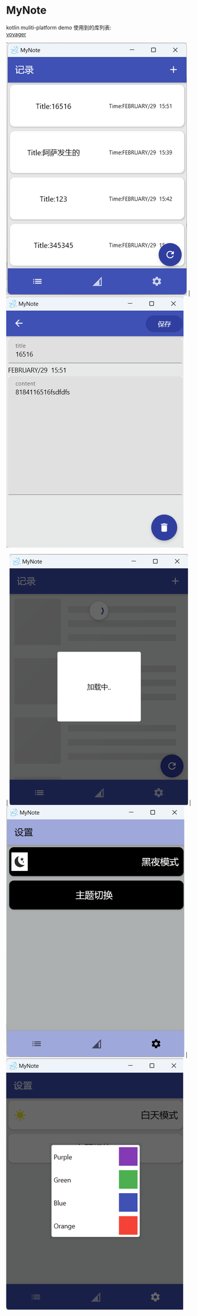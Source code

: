# MyNote
 kotlin muliti-platform demo 
使用到的库列表:  
[voyager](https://github.com/adrielcafe/voyager)   


![image](./picture/p1.png) | ![image](./picture/p2.png) 

| ![image](./picture/p3.png) |  ![image](./picture/p4.png) 
| ![image](./picture/p5.png) 

